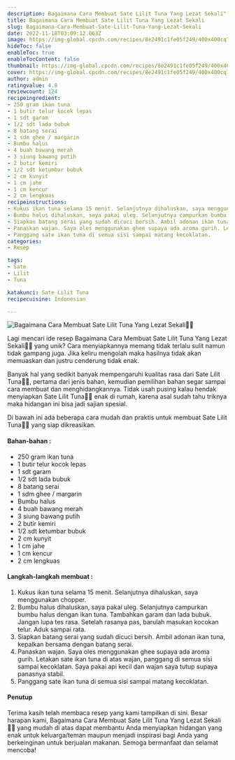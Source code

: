 ```yaml
---
description: Bagaimana Cara Membuat Sate Lilit Tuna Yang Lezat Sekali"
title: Bagaimana Cara Membuat Sate Lilit Tuna Yang Lezat Sekali
slug: Bagaimana-Cara-Membuat-Sate-Lilit-Tuna-Yang-Lezat-Sekali
date: 2022-11-18T03:09:12.063Z
image: https://img-global.cpcdn.com/recipes/8e2491c1fe05f249/400x400cq70/photo.jpg
hideToc: false
enableToc: true
enableTocContent: false
thumbnail: https://img-global.cpcdn.com/recipes/8e2491c1fe05f249/400x400cq70/photo.jpg
cover: https://img-global.cpcdn.com/recipes/8e2491c1fe05f249/400x400cq70/photo.jpg
author: admin
ratingvalue: 4.8
reviewcount: 124
recipeingredient:
- 250 gram ikan tuna
- 1 butir telur kocok lepas
- 1 sdt garam
- 1/2 sdt lada bubuk
- 8 batang serai
- 1 sdm ghee / margarin
- Bumbu halus
- 4 buah bawang merah
- 3 siung bawang putih
- 2 butir kemiri
- 1/2 sdt ketumbar bubuk
- 2 cm kunyit
- 1 cm jahe
- 1 cm kencur
- 2 cm lengkuas
recipeinstructions:
- Kukus ikan tuna selama 15 menit. Selanjutnya dihaluskan, saya menggunakan chopper.
- Bumbu halus dihaluskan, saya pakai uleg. Selanjutnya campurkan bumbu halus dengan ikan tuna. Tambahkan garam dan lada bubuk. Jangan lupa tes rasa. Setelah rasanya pas, barulah masukan kocokan telur. Aduk sampai rata.
- Siapkan batang serai yang sudah dicuci bersih. Ambil adonan ikan tuna, kepalkan bersama dengan batang serai.
- Panaskan wajan. Saya oles menggunakan ghee supaya ada aroma gurih. Letakan sate ikan tuna di atas wajan, panggang di semua sisi sampai kecoklatan. Saya pakai api kecil dan wajan saya tutup supaya panasnya stabil.
- Panggang sate ikan tuna di semua sisi sampai matang kecoklatan.
categories:
- Resep

tags:
- Sate
- Lilit
- Tuna

katakunci: Sate Lilit Tuna
recipecuisine: Indonesian

---
```


![Bagaimana Cara Membuat Sate Lilit Tuna Yang Lezat Sekali👩‍🍳](https://img-global.cpcdn.com/recipes/8e2491c1fe05f249/400x400cq70/photo.jpg)

Lagi mencari ide resep Bagaimana Cara Membuat Sate Lilit Tuna Yang Lezat Sekali👩‍🍳 yang unik? Cara menyiapkannya memang tidak terlalu sulit namun tidak gampang juga. Jika keliru mengolah maka hasilnya tidak akan memuaskan dan justru cenderung tidak enak.

Banyak hal yang sedikit banyak mempengaruhi kualitas rasa dari Sate Lilit Tuna👩‍🍳, pertama dari jenis bahan, kemudian pemilihan bahan segar sampai cara membuat dan menghidangkannya. Tidak usah pusing kalau hendak menyiapkan Sate Lilit Tuna👩‍🍳 enak di rumah, karena asal sudah tahu triknya maka hidangan ini bisa jadi sajian spesial.

Di bawah ini ada beberapa cara mudah dan praktis untuk membuat Sate Lilit Tuna👩‍🍳 yang siap dikreasikan.

<!--inarticleads1-->

#### Bahan-bahan :

- 250 gram ikan tuna
- 1 butir telur kocok lepas
- 1 sdt garam
- 1/2 sdt lada bubuk
- 8 batang serai
- 1 sdm ghee / margarin
- Bumbu halus
- 4 buah bawang merah
- 3 siung bawang putih
- 2 butir kemiri
- 1/2 sdt ketumbar bubuk
- 2 cm kunyit
- 1 cm jahe
- 1 cm kencur
- 2 cm lengkuas

<!--inarticleads2-->

#### Langkah-langkah membuat :

1. Kukus ikan tuna selama 15 menit. Selanjutnya dihaluskan, saya menggunakan chopper.
1. Bumbu halus dihaluskan, saya pakai uleg. Selanjutnya campurkan bumbu halus dengan ikan tuna. Tambahkan garam dan lada bubuk. Jangan lupa tes rasa. Setelah rasanya pas, barulah masukan kocokan telur. Aduk sampai rata.
1. Siapkan batang serai yang sudah dicuci bersih. Ambil adonan ikan tuna, kepalkan bersama dengan batang serai.
1. Panaskan wajan. Saya oles menggunakan ghee supaya ada aroma gurih. Letakan sate ikan tuna di atas wajan, panggang di semua sisi sampai kecoklatan. Saya pakai api kecil dan wajan saya tutup supaya panasnya stabil.
1. Panggang sate ikan tuna di semua sisi sampai matang kecoklatan.

#### Penutup

Terima kasih telah membaca resep yang kami tampilkan di sini. Besar harapan kami, Bagaimana Cara Membuat Sate Lilit Tuna Yang Lezat Sekali👩‍🍳 yang mudah di atas dapat membantu Anda menyiapkan hidangan yang enak untuk keluarga/teman maupun menjadi inspirasi bagi Anda yang berkeinginan untuk berjualan makanan. Semoga bermanfaat dan selamat mencoba!